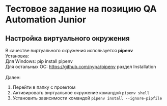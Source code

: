# Тестовое задание на позицию QA Automation Junior

## Настройка виртуального окружения
В качестве виртуального окружения используется **pipenv**<br>
Установка:<br>
Для Windows: pip install pipenv<br>
Для остальных ОС: https://github.com/pypa/pipenv раздел Installation<br>
<br>
Далее:
1. Перейти в папку с проектом
2. Активировать виртуальное окружение командой `pipenv shell`
3. Установить зависимости командой `pipenv install --ignore-pipfile`
